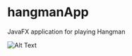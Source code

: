 # hangmanApp
JavaFX application for playing Hangman

![Alt Text](https://user-images.githubusercontent.com/46262435/147785290-b96ad69c-ae16-4d46-aff4-77e630fc4577.gif)
